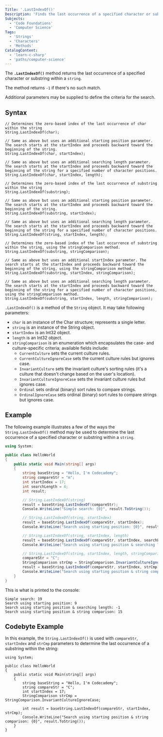 ```yaml
---
Title: '.LastIndexOf()'
Description: 'Finds the last occurrence of a specified character or substring within a string.'
Subjects:
  - 'Code Foundations'
  - 'Computer Science'
Tags:
  - 'Strings'
  - 'Characters'
  - 'Methods'
CatalogContent:
  - 'learn-c-sharp'
  - 'paths/computer-science'
---
```


The **`.LastIndexOf()`** method returns the last occurrence of a specified character or substring within a `string`.

The method returns `-1` if there's no such match.

Additional parameters may be supplied to define the criteria for the search.

## Syntax

```pseudo
// Determines the zero-based index of the last occurrence of char within the string
String.LastIndexOf(char);

// Same as above but uses an additional starting position parameter. The search starts at the startIndex and proceeds backward toward the beginning of the string.
String.LastIndexOf(char, startIndex);

// Same as above but uses an additional searching length parameter. The search starts at the startIndex and proceeds backward toward the beginning of the string for a specified number of character positions.
String.LastIndexOf(char, startIndex, length);

// Determines the zero-based index of the last occurrence of substring within the string
String.LastIndexOf(substring);

// Same as above but uses an additional starting position parameter. The search starts at the startIndex and proceeds backward toward the beginning of the string.
String.LastIndexOf(substring, startIndex);

// Same as above but uses an additional searching length parameter. The search starts at the startIndex and proceeds backward toward the beginning of the string for a specified number of character positions.
String.LastIndexOf(string, startIndex, length);

// Determines the zero-based index of the last occurrence of substring within the string, using the stringComparison method.
String.LastIndexOf(substring, stringComparison);

// Same as above but uses an additional startIndex parameter. The search starts at the startIndex and proceeds backward toward the beginning of the string, using the stringComparison method.
String.LastIndexOf(substring, startIndex, stringComparison);

// Same as above but uses an additional searching length parameter. The search starts at the startIndex and proceeds backward toward the beginning of the string for a specified number of character positions, using the stringComparison method.
String.LastIndexOf(substring, startIndex, length, stringComparison);
```

`.LastIndexOf()` is a method of the `String` object. It may take following parameters:

- `char` is an instance of the Char structure; represents a single letter.
- `string` is an instance of the String object.
- `startIndex` is an Int32 object.
- `length` is an Int32 object.
- `stringComparison` is an enumeration which encapsulates the case- and culture-specific criteria; available fields include:
  - `CurrentCulture` sets the current culture rules.
  - `CurrentCultureIgnoreCase` sets the current culture rules but ignores case.
  - `InvariantCulture` sets the invariant culture's sorting rules (it's a culture that doesn't change based on the user's location).
  - `InvariantCultureIgnoreCase` sets the invariant culture rules but ignores case.
  - `Ordinal` sets ordinal (binary) sort rules to compare strings.
  - `OrdinalIgnoreCase` sets ordinal (binary) sort rules to compare strings but ignores case.

## Example

The following example illustrates a few of the ways the `String.LastIndexOf()` method may be used to determine the last occurrence of a specified character or substring within a `string`.

```cs
using System;

public class HelloWorld
{
    public static void Main(string[] args)
    {
        string baseString = "Hello, I'm Codecademy";
        string compareStr = "m";
        int startIndex = 17;
        int searchLength = 4;
        int result;

        // String.LastIndexOf(string)
        result = baseString.LastIndexOf(compareStr);
        Console.WriteLine("Simple search: {0}", result.ToString());

        // String.LastIndexOf(string, startIndex)
        result = baseString.LastIndexOf(compareStr, startIndex);
        Console.WriteLine("Search using starting position: {0}", result.ToString());

        // String.LastIndexOf(string, startIndex, length)
        result = baseString.LastIndexOf(compareStr, startIndex, searchLength);
        Console.WriteLine("Search using starting position & searching length: {0}", result.ToString());

        // String.LastIndexOf(string, startIndex, length, stringComparison)
        compareStr = "C";
        StringComparison strCmp = StringComparison.InvariantCultureIgnoreCase;
        result = baseString.LastIndexOf(compareStr, startIndex, strCmp);
        Console.WriteLine("Search using starting position & string comparison: {0}", result.ToString());
    }
}
```

This is what is printed to the console:

```shell
Simple search: 19
Search using starting position: 9
Search using starting position & searching length: -1
Search using starting position & string comparison: 15
```

## Codebyte Example

In this example, the `String.LastIndexOf()` is used with `compareStr`, `startIndex` and `strCmp` parameters to determine the last occurrence of a substring within the string:

```codebyte/csharp
using System;

public class HelloWorld
{
    public static void Main(string[] args)
    {
        string baseString = "Hello, I'm Codecademy";
        string compareStr = "C";
        int startIndex = 17;
        StringComparison strCmp = StringComparison.InvariantCultureIgnoreCase;

        int result = baseString.LastIndexOf(compareStr, startIndex, strCmp);
        Console.WriteLine("Search using starting position & string comparison: {0}", result.ToString());
    }
}
```
